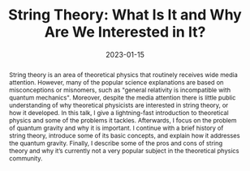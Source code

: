 ---
title: "String Theory: What Is It and Why Are We Interested in It?"
collection: talks
type: "Talk"
permalink: /talks/2023-01-15-strings
venue: "Cyprus Open"
date: 2023-01-15
location: "Limassol, Cyprus"
video: '<iframe width="560" height="315" src="https://www.youtube.com/embed/Pq0O83TQkgs?si=hPdvg5uoX8tF9Gxy" title="YouTube video player" frameborder="0" allow="accelerometer; autoplay; clipboard-write; encrypted-media; gyroscope; picture-in-picture" allowfullscreen></iframe>'
abstract: 'String theory is an area of theoretical physics that routinely receives wide media attention. However, many of the popular science explanations are based on misconceptions or misnomers, such as "general relativity is incompatible with quantum mechanics". 
Moreover, despite the media attention there is little  public understanding of why theoretical physicists are interested in string theory, or how it developed. In this talk, I give a lightning-fast introduction to theoretical physics and some of the problems it tackles. Afterwards, I focus on the problem of quantum gravity and why it is important. I continue with a brief history of string theory, introduce some of its basic concepts, and explain how it addresses the quantum gravity. Finally, I describe some of the pros and cons of string theory and why it’s currently not a very popular subject in the theoretical physics community.'
---